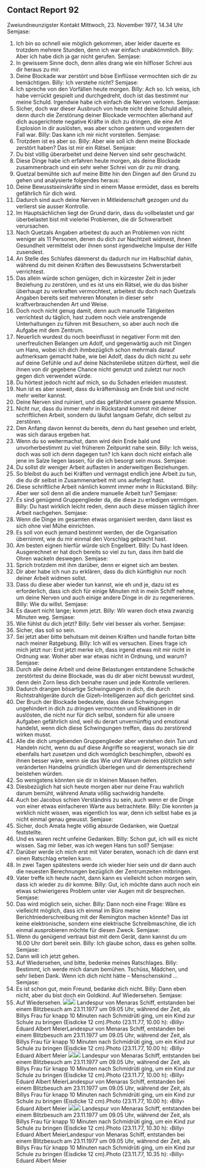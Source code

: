 ## Contact Report 92
Zweiundneunzigster Kontakt
Mittwoch, 23. November 1977, 14.34 Uhr
Semjase:
1. Ich bin so schnell wie möglich gekommen, aber leider dauerte es trotzdem mehrere Stunden, denn ich war einfach unabkömmlich.
Billy:
Aber ich habe dich ja gar nicht gerufen.
Semjase:
2. In gewissem Sinne doch, denn alles drang wie ein hilfloser Schrei aus dir heraus zu mir.
3. Deine Blockade war zerstört und böse Einflüsse vermochten sich dir zu bemächtigen.
Billy:
Ich verstehe nicht?
Semjase:
4. Ich spreche von den Vorfällen heute morgen.
Billy:
Ach so. Ich weiss, ich habe verrückt gespielt und durchgedreht, doch ist das bestimmt nur meine Schuld. Irgendwie habe ich einfach die Nerven verloren.
Semjase:
5. Sicher, doch war dieser Ausbruch von heute nicht deine Schuld allein, denn durch die Zerstörung deiner Blockade vermochten allerhand auf dich ausgerichtete negative Kräfte in dich zu dringen, die eine Art Explosion in dir auslösten, was aber schon gestern und vorgestern der Fall war.
Billy:
Das kann ich mir nicht vorstellen.
Semjase:
6. Trotzdem ist es aber so.
Billy:
Aber wie soll ich denn meine Blockade zerstört haben? Das ist mir ein Rätsel.
Semjase:
7. Du bist völlig überarbeitet und deine Nerven sind sehr geschwächt.
8. Diese Dinge habe ich erfahren heute morgen, als deine Blockade zusammenbrach und ein sehr weher Schrei von dir zu mir drang.
9. Quetzal bemühte sich auf meine Bitte hin den Dingen auf den Grund zu gehen und analysierte folgendes heraus:
10. Deine Bewusstseinskräfte sind in einem Masse ermüdet, dass es bereits gefährlich für dich wird.
11. Dadurch sind auch deine Nerven in Mitleidenschaft gezogen und du verlierst sie ausser Kontrolle.
12. Im Hauptsächlichen liegt der Grund darin, dass du vollbelastet und gar überbelastet bist mit vielerlei Problemen, die dir Schwerarbeit verursachen.
13. Nach Quetzals Angaben arbeitest du auch an Problemen von nicht weniger als 11 Personen, denen du dich zur Nachtzeit widmest, ihnen Gesundheit vermittelst oder ihnen sonst irgendwelche Impulse der Hilfe zusendest.
14. An Stelle des Schlafes dämmerst du dadurch nur im Halbschlaf dahin, während du mit deinen Kräften des Bewusstseins Schwerstarbeit verrichtest.
15. Das allein würde schon genügen, dich in kürzester Zeit in jeder Beziehung zu zerstören, und es ist uns ein Rätsel, wie du das bisher überhaupt zu verkraften vermochtest, arbeitest du doch nach Quetzals Angaben bereits seit mehreren Monaten in dieser sehr kraftverbrauchenden Art und Weise.
16. Doch noch nicht genug damit, denn auch manuelle Tätigkeiten verrichtest du täglich, hast zudem noch viele anstrengende Unterhaltungen zu führen mit Besuchern, so aber auch noch die Aufgabe mit dem Zentrum.
17. Neuerlich wurdest du noch beeinflusst in negativer Form mit den unerfreulichen Belangen um Adolf, und gegenwärtig auch mit Dingen um Hans, wobei ich dich ihmbezüglich schon mehrmals darauf aufmerksam gemacht habe, wie bei Adolf, dass du dich nicht zu sehr auf deine Gefühle und auf deine Nächstenliebe stützen dürftest, weil die ihnen von dir gegebene Chance nicht genutzt und zuletzt nur noch gegen dich verwendet würde.
18. Du hörtest jedoch nicht auf mich, so du Schaden erleiden musstest.
19. Nun ist es aber soweit, dass du kräftemässig am Ende bist und nicht mehr weiter kannst.
20. Deine Nerven sind ruiniert, und das gefährdet unsere gesamte Mission.
21. Nicht nur, dass du immer mehr in Rückstand kommst mit deiner schriftlichen Arbeit, sondern du läufst langsam Gefahr, dich selbst zu zerstören.
22. Den Anfang davon kennst du bereits, denn du hast gesehen und erlebt, was sich daraus ergeben hat.
23. Wenn du so weitermachst, dann wird dein Ende bald und unvorherbestimmt zu viel früherem Zeitpunkt nahe sein.
Billy:
Ich weiss, doch was soll ich denn dagegen tun? Ich kann doch nicht einfach alle jene im Salze liegen lassen, für die ich besorgt sein muss.
Semjase:
24. Du sollst dir weniger Arbeit auflasten in anderweitigen Beziehungen.
25. So bleibst du auch bei Kräften und vermagst endlich jene Arbeit zu tun, die du dir selbst in Zusammenarbeit mit uns auferlegt hast.
26. Diese schriftliche Arbeit nämlich kommt immer mehr in Rückstand.
Billy:
Aber wer soll denn all die andere manuelle Arbeit tun?
Semjase:
27. Es sind genügend Gruppenglieder da, die diese zu erledigen vermögen.
Billy:
Du hast wirklich leicht reden, denn auch diese müssen täglich ihrer Arbeit nachgehen.
Semjase:
28. Wenn die Dinge im gesamten etwas organisiert werden, dann lässt es sich ohne viel Mühe einrichten.
29. Es soll von euch jemand bestimmt werden, der die Organisation übernimmt, wie du mir einmal den Vorschlag gebracht hast.
30. Am besten eignen hierfür würde sich Engelbert.
Billy:
Du hast Ideen. Ausgerechnet er hat doch bereits so viel zu tun, dass ihm bald die Ohren wackeln deswegen.
Semjase:
31. Sprich trotzdem mit ihm darüber, denn er eignet sich am besten.
32. Dir aber habe ich nun zu erklären, dass du dich künftighin nur noch deiner Arbeit widmen sollst.
33. Dass du diese aber wieder tun kannst, wie eh und je, dazu ist es erforderlich, dass ich dich für einige Minuten mit in mein Schiff nehme, um deine Nerven und auch einige andere Dinge in dir zu regenerieren.
Billy:
Wie du willst.
Semjase:
34. Es dauert nicht lange; komm jetzt.
Billy:
Wir waren doch etwa zwanzig Minuten weg.
Semjase:
35. Wie fühlst du dich jetzt?
Billy:
Sehr viel besser als vorher.
Semjase:
36. Sicher, das soll so sein.
37. Sei jetzt aber bitte behutsam mit deinen Kräften und handle fortan bitte nach meiner Ratgebung.
Billy:
Ich will es versuchen. Eines frage ich mich jetzt nur: Erst jetzt merke ich, dass irgend etwas mit mir nicht in Ordnung war. Woher aber war etwas nicht in Ordnung, und warum?
Semjase:
38. Durch alle deine Arbeit und deine Belastungen entstandene Schwäche zerstörtest du deine Blockade, was du dir aber nicht bewusst wurdest, denn dein Zorn liess dich beinahe rasen und jede Kontrolle verlieren.
39. Dadurch drangen bösartige Schwingungen in dich, die durch Richtstrahlgeräte durch die Gizeh-Intelligenzen auf dich gerichtet sind.
40. Der Bruch der Blockade bedeutete, dass diese Schwingungen ungehindert in dich zu dringen vermochten und Reaktionen in dir auslösten, die nicht nur für dich selbst, sondern für alle unsere Aufgaben gefährlich sind, weil du derart unvernünftig und emotional handelst, wenn dich diese Schwingungen treffen, dass du zerstörend wirken musst.
41. Alle die dich umgebenden Gruppenglieder aber verstehen dein Tun und Handeln nicht, wenn du auf diese Angriffe so reagierst, wonach sie dir ebenfalls hart zusetzen und dich womöglich beschimpfen, obwohl es ihnen besser wäre, wenn sie das Wie und Warum deines plötzlich sehr veränderten Handelns gründlich überlegen und dir dementsprechend beistehen würden.
42. So wenigstens könnten sie dir in kleinen Massen helfen.
43. Diesbezüglich hat sich heute morgen aber nur deine Frau wahrlich darum bemüht, während Amata völlig sachwidrig handelte.
44. Auch bei Jacobus schien Verständnis zu sein, auch wenn er die Dinge von einer etwas einfacheren Warte aus betrachtete.
Billy:
Die konnten ja wirklich nicht wissen, was eigentlich los war, denn ich selbst habe es ja nicht einmal genau gewusst.
Semjase:
45. Sicher, doch Amata hegte völlig absurde Gedanken, wie Quetzal feststellte.
46. Und es waren recht unfeine Gedanken.
Billy:
Schon gut, ich will es nicht wissen. Sag mir lieber, was ich wegen Hans tun soll?
Semjase:
47. Darüber werde ich mich erst mit Vater beraten, wonach ich dir dann erst einen Ratschlag erteilen kann.
48. In zwei Tagen spätestens werde ich wieder hier sein und dir dann auch die neuesten Berechnungen bezüglich der Zentrumzeiten mitbringen.
49. Vater treffe ich heute nacht, dann kann es vielleicht schon morgen sein, dass ich wieder zu dir komme.
Billy:
Gut, ich möchte dann auch noch ein etwas schwierigeres Problem unter vier Augen mit dir besprechen.
Semjase:
50. Das wird möglich sein, sicher.
Billy:
Dann noch eine Frage: Wäre es vielleicht möglich, dass ich einmal im Büro meine Berichtniederschreibung mit der Remington machen könnte? Das ist keine elektronische, sondern eine elektrische Schreibmaschine, die ich einmal ausprobieren möchte für diesen Zweck.
Semjase:
51. Wenn du genügend vertraut bist mit dem Gerät, dann kannst du um 16.00 Uhr dort bereit sein.
Billy:
Ich glaube schon, dass es gehen sollte.
Semjase:
52. Dann will ich jetzt gehen.
53. Auf Wiedersehen, und bitte, bedenke meines Ratschlages.
Billy:
Bestimmt, ich werde mich darum bemühen. Tschüss, Mädchen, und sehr lieben Dank. Wenn ich dich nicht hätte – Menschenskind …
Semjase:
54. Es ist schon gut, mein Freund, bedanke dich nicht.
Billy:
Dann eben nicht, aber du bist doch ein Goldkind. Auf Wiedersehen.
Semjase:
55. Auf Wiedersehen.
[![](https://www.futureofmankind.co.uk/w/images/4/43/CR92-Image1.jpg)](https://www.futureofmankind.co.uk/Billy_Meier/<https:/www.futureofmankind.co.uk/w/images/4/43/CR92-Image1.jpg>)[![](https://www.futureofmankind.co.uk/w/images/2/2e/CR92-Image2.jpg)](https://www.futureofmankind.co.uk/Billy_Meier/<https:/www.futureofmankind.co.uk/w/images/2/2e/CR92-Image2.jpg>)
Landespur von Menaras Schiff, entstanden bei einem Blitzbesuch am 23.11.1977 um 09.05 Uhr, während der Zeit, als Billys Frau für knapp 10 Minuten nach Schmidrüti ging, um ein Kind zur Schule zu bringen (Eisdicke 12 cm).Photo (23.11.77, 10.00 h): ‹Billy› Eduard Albert MeierLandespur von Menaras Schiff, entstanden bei einem Blitzbesuch am 23.11.1977 um 09.05 Uhr, während der Zeit, als Billys Frau für knapp 10 Minuten nach Schmidrüti ging, um ein Kind zur Schule zu bringen (Eisdicke 12 cm).Photo (23.11.77, 10.00 h): ‹Billy› Eduard Albert Meier
[![](https://www.futureofmankind.co.uk/w/images/0/0a/CR92-Image3.jpg)](https://www.futureofmankind.co.uk/Billy_Meier/<https:/www.futureofmankind.co.uk/w/images/0/0a/CR92-Image3.jpg>)[![](https://www.futureofmankind.co.uk/w/images/b/bc/CR92-Image4.jpg)](https://www.futureofmankind.co.uk/Billy_Meier/<https:/www.futureofmankind.co.uk/w/images/b/bc/CR92-Image4.jpg>)
Landespur von Menaras Schiff, entstanden bei einem Blitzbesuch am 23.11.1977 um 09.05 Uhr, während der Zeit, als Billys Frau für knapp 10 Minuten nach Schmidrüti ging, um ein Kind zur Schule zu bringen (Eisdicke 12 cm).Photo (23.11.77, 10.00 h): ‹Billy› Eduard Albert MeierLandespur von Menaras Schiff, entstanden bei einem Blitzbesuch am 23.11.1977 um 09.05 Uhr, während der Zeit, als Billys Frau für knapp 10 Minuten nach Schmidrüti ging, um ein Kind zur Schule zu bringen (Eisdicke 12 cm).Photo (23.11.77, 10.00 h): ‹Billy› Eduard Albert Meier
[![](https://www.futureofmankind.co.uk/w/images/d/de/CR92-Image5.jpg)](https://www.futureofmankind.co.uk/Billy_Meier/<https:/www.futureofmankind.co.uk/w/images/d/de/CR92-Image5.jpg>)[![](https://www.futureofmankind.co.uk/w/images/b/b3/CR92-Image6.jpg)](https://www.futureofmankind.co.uk/Billy_Meier/<https:/www.futureofmankind.co.uk/w/images/b/b3/CR92-Image6.jpg>)
Landespur von Menaras Schiff, entstanden bei einem Blitzbesuch am 23.11.1977 um 09.05 Uhr, während der Zeit, als Billys Frau für knapp 10 Minuten nach Schmidrüti ging, um ein Kind zur Schule zu bringen (Eisdicke 12 cm).Photo (23.11.77, 10.30 h): ‹Billy› Eduard Albert MeierLandespur von Menaras Schiff, entstanden bei einem Blitzbesuch am 23.11.1977 um 09.05 Uhr, während der Zeit, als Billys Frau für knapp 10 Minuten nach Schmidrüti ging, um ein Kind zur Schule zu bringen (Eisdicke 12 cm).Photo (23.11.77, 10.35 h): ‹Billy› Eduard Albert Meier